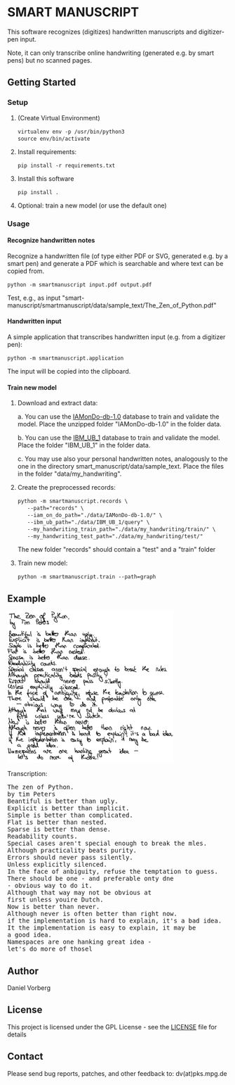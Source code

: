 # SMART MANUSCRIPT

This software recognizes (digitizes) handwritten manuscripts and digitizer-pen input.

Note, it can only transcribe online handwriting (generated e.g. by smart pens) but no scanned pages.

## Getting Started

### Setup

 1. (Create Virtual Environment)

        virtualenv env -p /usr/bin/python3
        source env/bin/activate

 2. Install requirements:

        pip install -r requirements.txt

 3. Install this software

        pip install .

 4. Optional: train a new model (or use the default one)

### Usage

#### Recognize handwritten notes

Recognize a handwritten file (of type either PDF or SVG, generated e.g. by a smart pen) and
generate a PDF which is searchable and where text can be copied from.

    python -m smartmanuscript input.pdf output.pdf

Test, e.g., as input "smart-manuscript/smartmanuscript/data/sample_text/The_Zen_of_Python.pdf"

#### Handwritten input

A simple application that transcribes handwritten input (e.g. from a digitizer pen):

    python -m smartmanuscript.application

The input will be copied into the clipboard.

#### Train new model

 1. Download and extract data:

    a. You can use the [IAMonDo-db-1.0](http://www.iapr-tc11.org/dataset/IAMonDo/IAMonDo-db-1.0.tar.gz) database to train and validate the model. Place the unzipped folder "IAMonDo-db-1.0" in the folder data.

    b.  You can use the [IBM_UB_1](https://cubs.buffalo.edu/research/50:hwdata) database to train and validate the model. Place the folder "IBM_UB_1" in the folder data.

    c. You may use also your personal handwritten notes, analogously to the one in the directory smart_manuscript/data/sample_text. Place the files in the folder "data/my_handwriting".

 2. Create the preprocessed records:

        python -m smartmanuscript.records \
           --path="records" \
           --iam_on_do_path="./data/IAMonDo-db-1.0/" \
           --ibm_ub_path="./data/IBM_UB_1/query" \
           --my_handwriting_train_path="./data/my_handwriting/train/" \
           --my_handwriting_test_path="./data/my_handwriting/test/"

    The new folder "records" should contain a "test" and a "train" folder

 3. Train new model:

        python -m smartmanuscript.train --path=graph

## Example

<a href="smartmanuscript/data/sample_text/The_Zen_of_Python.pdf">
  <img src="smartmanuscript/data/sample_text/The_Zen_of_Python.png" width="75%" height="75%">
</a>

Transcription:

<pre>
The zen of Python.
by tim Peters
Beantiful is better than ugly.
Explicit is better than implicit.
Simple is better than complicated.
Flat is better than nested.
Sparse is better than dense.
Readability counts.
Special cases aren't special enough to break the mles.
Although practicality beats purity.
Errors should never pass silently.
Unless explicitly silenced.
In the face of anbiguity, refuse the temptation to guess.
There should be one - and preferable onty dne
- obvious way to do it.
Although that way may not be obvious at
first unless youire Dutch.
Now is better than never.
Although never is often better than right now.
if the implementation is hard to explain, it's a bad idea.
It the implementation is easy to explain, it may be
a good idea.
Namespaces are one hanking great idea -
let's do more of thosel
</pre>

## Author

Daniel Vorberg

## License

This project is licensed under the GPL License - see the [LICENSE](LICENSE) file for details

## Contact

Please send bug reports, patches, and other feedback to: dv(at)pks.mpg.de
